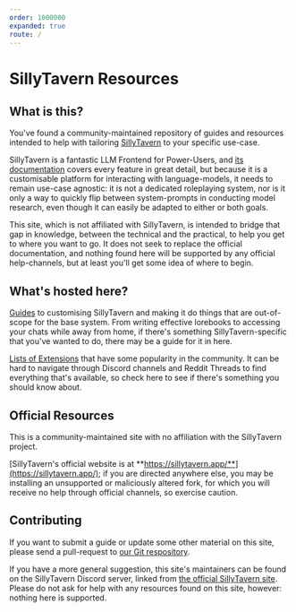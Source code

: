 ```yaml
---
order: 1000000
expanded: true
route: /
---
```


# SillyTavern Resources

## What is this?

You've found a community-maintained repository of guides and resources intended to help with tailoring [SillyTavern](https://sillytavern.app/) to your specific use-case.

SillyTavern is a fantastic LLM Frontend for Power-Users, and [its documentation](https://docs.sillytavern.app/) covers every feature in great detail, but because it is a customisable platform for interacting with language-models, it needs to remain use-case agnostic: it is not a dedicated roleplaying system, nor is it only a way to quickly flip between system-prompts in conducting model research, even though it can easily be adapted to either or both goals.

This site, which is not affiliated with SillyTavern, is intended to bridge that gap in knowledge, between the technical and the practical, to help you get to where you want to go. It does not seek to replace the official documentation, and nothing found here will be supported by any official help-channels, but at least you'll get some idea of where to begin.

## What's hosted here?

[Guides](/guides/index.md) to customising SillyTavern and making it do things that are out-of-scope for the base system. From writing effective lorebooks to accessing your chats while away from home, if there's something SillyTavern-specific that you've wanted to do, there may be a guide for it in here.

[Lists of Extensions](/extensions/index.md) that have some popularity in the community. It can be hard to navigate through Discord channels and Reddit Threads to find everything that's available, so check here to see if there's something you should know about.

## Official Resources

This is a community-maintained site with no affiliation with the SillyTavern project.

[SillyTavern's official website is at **https://sillytavern.app/**](https://sillytavern.app/); if you are directed anywhere else, you may be installing an unsupported or maliciously altered fork, for which you will receive no help through official channels, so exercise caution.

## Contributing

If you want to submit a guide or update some other material on this site, please send a pull-request to [our Git respository](https://github.com/flan/sillytavern.diy).

If you have a more general suggestion, this site's maintainers can be found on the SillyTavern Discord server, linked from [the official SillyTavern site](https://sillytavern.app/). Please do not ask for help with any resources found on this site, however: nothing here is supported.
